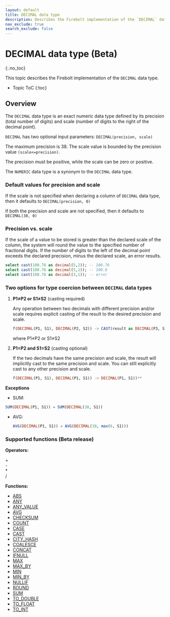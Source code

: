 ```yaml
---
layout: default
title: DECIMAL data type
description: Describes the Firebolt implementation of the `DECIMAL` data type
nav_exclude: true
search_exclude: false
---
```


# DECIMAL data type (Beta)
{:.no_toc}

This topic describes the Firebolt implementation of the `DECIMAL` data type.

* Topic ToC
{:toc}

## Overview

The `DECIMAL` data type is an exact numeric data type defined by its precision (total number of digits) and scale (number of digits to the right of the decimal point). 

`DECIMAL` has two optional input parameters: `DECIMAL(precision, scale)`

The maximum precision is 38. The scale value is bounded by the precision value `(scale<=precision)`. 

The precision must be positive, while the scale can be zero or positive.

The `NUMERIC` data type is a synonym to the `DECIMAL` data type.

### Default values for precision and scale

If the scale is not specified when declaring a column of `DECIMAL` data type, then it defaults to `DECIMAL(precision, 0)`

If both the precision and scale are not specified, then it defaults to 
`DECIMAL(38, 0)`

### Precision vs. scale

If the scale of a value to be stored is greater than the declared scale of the column, the system will round the value to the specified number of fractional digits. If the number of digits to the left of the decimal point exceeds the declared precision, minus the declared scale, an error results.

  ```sql
  select cast(100.76 as decimal(5,2)); -- 100.76
  select cast(100.76 as decimal(5,1)); -- 100.8
  select cast(100.76 as decimal(3,1)); -- error
  ```
### Two options for type coercion between `DECIMAL` data types

1. **P1≠P2 or S1≠S2** (casting required)

    Any operation between two decimals with different precision and/or scale requires explicit casting of the result to the desired precision and scale. 

    ```sql
    f(DECIMAL(P1, S1), DECIMAL(P2, S2)) -> CAST(result as DECIMAL(P3, S3))* 
    ```
    where P1≠P2 or S1≠S2

2. **P1=P2 and S1=S2** (casting optional)

    If the two decimals have the same precision and scale, the result will implicitly cast to the same precision and scale. You can still explicitly cast to any other precision and scale.
  
    ```sql
    f(DECIMAL(P1, S1), DECIMAL(P1, S1)) -> DECIMAL(P1, S1))**
    ```
**Exceptions**

 * SUM:
    
  ```sql
  SUM(DECIMAL(P1, S1)) = SUM(DECIMAL(38, S1))
  ```

* AVG:

  ```sql
  AVG(DECIMAL(P1, S1)) = AVG(DECIMAL(38, max(6, S1)))
  ```
 
### Supported functions (Beta release)

**Operators:**

+<br>
-<br>
*<br>
/<br>

**Functions:**

* [ABS](../sql-reference/functions-reference/abs.md)
* [ANY](../sql-reference/functions-reference/any.md)
* [ANY\_VALUE](../sql-reference/functions-reference/any_value.md)
* [AVG](../sql-reference/functions-reference/avg.md)
* [CHECKSUM](../sql-reference/functions-reference/checksum.md)
* [COUNT](../sql-reference/functions-reference/count.md)
* [CASE](../sql-reference/functions-reference/case.md)
* [CAST](../sql-reference/functions-reference/cast.md)
* [CITY\_HASH](../sql-reference/functions-reference/city-hash.md)
* [COALESCE](../sql-reference/functions-reference/coalesce.md) 
* [CONCAT](../sql-reference/functions-reference/concat.md)
* [IFNULL](../sql-reference/functions-reference/ifnull.md) 
* [MAX](../sql-reference/functions-reference/max.md) 
* [MAX\_BY](../sql-reference/functions-reference/max-by.md) 
* [MIN](../sql-reference/functions-reference/min.md) 
* [MIN\_BY](../sql-reference/functions-reference/min-by.md) 
* [NULLIF](../sql-reference/functions-reference/nullif.md)
* [ROUND](../sql-reference/functions-reference/round.md)
* [SUM](../sql-reference/functions-reference/sum.md)
* [TO\_DOUBLE](../sql-reference/functions-reference/to-double.md) 
* [TO\_FLOAT](../sql-reference/functions-reference/to-float.md) 
* [TO\_INT](../sql-reference/functions-reference/to-int.md)
